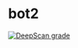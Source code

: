 # bot2
[![DeepScan grade](https://deepscan.io/api/teams/16391/projects/19657/branches/513484/badge/grade.svg)](https://deepscan.io/dashboard#view=project&tid=16391&pid=19657&bid=513484)

